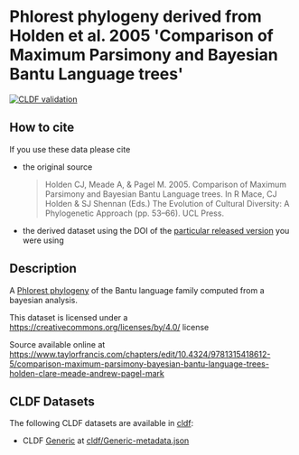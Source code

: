# Phlorest phylogeny derived from Holden et al. 2005 'Comparison of Maximum Parsimony and Bayesian Bantu Language trees'

[![CLDF validation](https://github.com/phlorest/holden_et_al2005/workflows/CLDF-validation/badge.svg)](https://github.com/phlorest/holden_et_al2005/actions?query=workflow%3ACLDF-validation)

## How to cite

If you use these data please cite
- the original source
  > Holden CJ, Meade A, & Pagel M. 2005. Comparison of Maximum Parsimony and Bayesian Bantu Language trees. In R Mace, CJ Holden & SJ Shennan (Eds.) The Evolution of Cultural Diversity: A Phylogenetic Approach (pp. 53–66). UCL Press.
- the derived dataset using the DOI of the [particular released version](../../releases/) you were using

## Description

A [Phlorest phylogeny](https://github.com/phlorest) of the Bantu language family computed from a bayesian analysis.


This dataset is licensed under a https://creativecommons.org/licenses/by/4.0/ license

Source available online at https://www.taylorfrancis.com/chapters/edit/10.4324/9781315418612-5/comparison-maximum-parsimony-bayesian-bantu-language-trees-holden-clare-meade-andrew-pagel-mark


## CLDF Datasets

The following CLDF datasets are available in [cldf](cldf):

- CLDF [Generic](https://github.com/cldf/cldf/tree/master/modules/Generic) at [cldf/Generic-metadata.json](cldf/Generic-metadata.json)